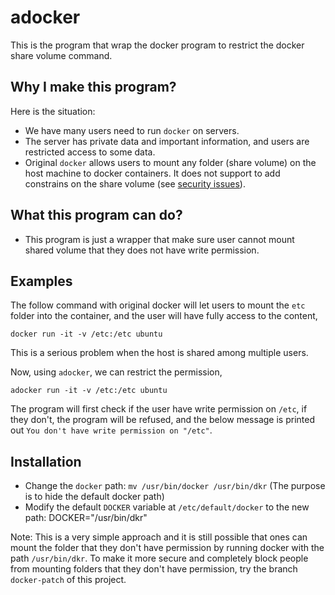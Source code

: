 # adocker
This is the program that wrap the docker program  to restrict the docker share volume command.

## Why I make this program? ##
Here is the situation:
- We have many users need to run `docker` on servers.
- The server has private data and important information, and users are restricted access to some data.
- Original `docker` allows users to mount any folder (share volume) on the host machine to docker containers. It does not support to add constrains on the share volume (see [security issues](https://docs.docker.com/engine/security/security/)).

## What this program can do? ##
- This program is just a wrapper that make sure user cannot mount shared volume that they does not have write permission.


## Examples ##
The follow command with original docker will let users to mount the `etc` folder into the container, and the user will have fully access to the content,

```docker run -it -v /etc:/etc ubuntu```

This is a serious problem when the host is shared among multiple users.

Now, using `adocker`, we can restrict the permission,

```adocker run -it -v /etc:/etc ubuntu```

The program will first check if the user have write permission on `/etc`, if they don't, the program
will be refused, and the below message is printed out
`You don't have write permission on "/etc"`.

## Installation ##
- Change the `docker` path: `mv /usr/bin/docker /usr/bin/dkr` (The purpose is to hide the default docker path)
- Modify the default `DOCKER` variable at `/etc/default/docker` to the new path: DOCKER="/usr/bin/dkr"

Note: This is a very simple approach and it is still possible that ones can
mount the folder that they don't have permission by running docker with the path `/usr/bin/dkr`.
To make it more secure and completely block people from mounting folders that they don't have permission, try the branch `docker-patch` of this project.
